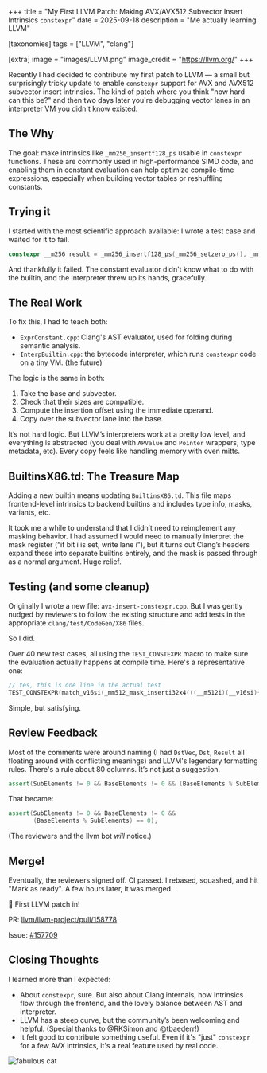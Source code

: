 +++
title = "My First LLVM Patch: Making AVX/AVX512 Subvector Insert Intrinsics `constexpr`"
date = 2025-09-18
description = "Me actually learning LLVM"

[taxonomies]
tags = ["LLVM", "clang"]

[extra]
image = "images/LLVM.png"
image_credit = "https://llvm.org/"
+++

Recently I had decided to contribute my first patch to LLVM &mdash; a small but surprisingly tricky update to enable `constexpr` support for AVX and AVX512 subvector insert intrinsics. The kind of patch where you think "how hard can this be?" and then two days later you're debugging vector lanes in an interpreter VM you didn't know existed.

## The Why

The goal: make intrinsics like `_mm256_insertf128_ps` usable in `constexpr` functions. These are commonly used in high-performance SIMD code, and enabling them in constant evaluation can help optimize compile-time expressions, especially when building vector tables or reshuffling constants.

## Trying it

I started with the most scientific approach available: I wrote a test case and waited for it to fail.

```cpp
constexpr __m256 result = _mm256_insertf128_ps(_mm256_setzero_ps(), _mm_set1_ps(1.0f), 1);
```

And thankfully it failed. The constant evaluator didn't know what to do with the builtin, and the interpreter threw up its hands, gracefully.

## The Real Work

To fix this, I had to teach both:

* `ExprConstant.cpp`: Clang's AST evaluator, used for folding during semantic analysis.
* `InterpBuiltin.cpp`: the bytecode interpreter, which runs `constexpr` code on a tiny VM. (the future)

The logic is the same in both:

1. Take the base and subvector.
2. Check that their sizes are compatible.
3. Compute the insertion offset using the immediate operand.
4. Copy over the subvector lane into the base.

It’s not hard logic. But LLVM’s interpreters work at a pretty low level, and everything is abstracted (you deal with `APValue` and `Pointer` wrappers, type metadata, etc). Every copy feels like handling memory with oven mitts.

## BuiltinsX86.td: The Treasure Map

Adding a new builtin means updating `BuiltinsX86.td`. This file maps frontend-level intrinsics to backend builtins and includes type info, masks, variants, etc.

It took me a while to understand that I didn’t need to reimplement any masking behavior. I had assumed I would need to manually interpret the mask register (“if bit i is set, write lane i”), but it turns out Clang’s headers expand these into separate builtins entirely, and the mask is passed through as a normal argument. Huge relief.

## Testing (and some cleanup)

Originally I wrote a new file: `avx-insert-constexpr.cpp`. But I was gently nudged by reviewers to follow the existing structure and add tests in the appropriate `clang/test/CodeGen/X86` files.

So I did.

Over 40 new test cases, all using the `TEST_CONSTEXPR` macro to make sure the evaluation actually happens at compile time. Here's a representative one:

```c
// Yes, this is one line in the actual test
TEST_CONSTEXPR(match_v16si(_mm512_mask_inserti32x4(((__m512i)(__v16si){2,3,4,5,6,7,8,9,10,11,12,13,14,15,16,17}), (0x00F0), ((__m512i)(__v16si){2,3,4,5,6,7,8,9,10,11,12,13,14,15,16,17}), ((__m128i)(__v4si){20,30,40,50}), 1), 2, 3, 4, 5, 20, 30, 40, 50, 10, 11, 12, 13, 14, 15, 16, 17));
```

Simple, but satisfying.

## Review Feedback

Most of the comments were around naming (I had `DstVec`, `Dst`, `Result` all floating around with conflicting meanings) and LLVM's legendary formatting rules. There's a rule about 80 columns. It’s not just a suggestion.

```cpp
assert(SubElements != 0 && BaseElements != 0 && (BaseElements % SubElements) == 0);
```

That became:

```cpp
assert(SubElements != 0 && BaseElements != 0 &&
       (BaseElements % SubElements) == 0);
```

(The reviewers and the llvm bot *will* notice.)

## Merge!

Eventually, the reviewers signed off. CI passed. I rebased, squashed, and hit "Mark as ready". A few hours later, it was merged.

🎉 First LLVM patch in!

PR: [llvm/llvm-project/pull/158778](https://github.com/llvm/llvm-project/pull/158778)

Issue: [#157709](https://github.com/llvm/llvm-project/issues/157709)

## Closing Thoughts

I learned more than I expected:

* About `constexpr`, sure. But also about Clang internals, how intrinsics flow through the frontend, and the lovely balance between AST and interpreter.
* LLVM has a steep curve, but the community’s been welcoming and helpful. (Special thanks to @RKSimon and @tbaederr!)
* It felt good to contribute something useful. Even if it's "just" `constexpr` for a few AVX intrinsics, it's a real feature used by real code.


![fabulous cat](https://media0.giphy.com/media/v1.Y2lkPTc5MGI3NjExeTg3YTY0MGZ0cnVsNDEwemg1bjM1dWV0ZGMyaWt4aWc4NjZja3c0dSZlcD12MV9pbnRlcm5hbF9naWZfYnlfaWQmY3Q9Zw/BMR4cgypuglVu/giphy.gif)
